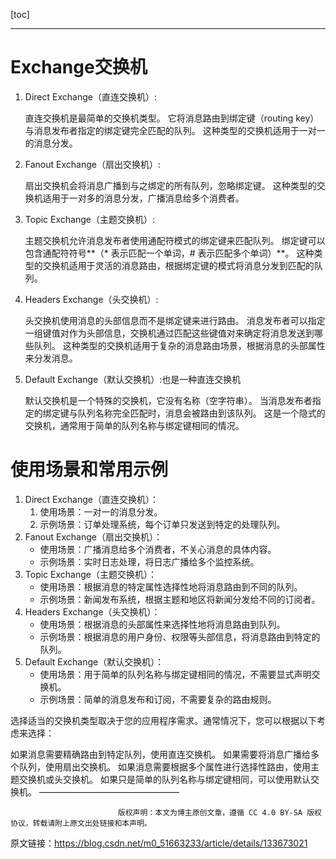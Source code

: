 [toc]

---

# Exchange交换机

1. Direct Exchange（直连交换机）:

   直连交换机是最简单的交换机类型。
   它将消息路由到绑定键（routing key）与消息发布者指定的绑定键完全匹配的队列。
   这种类型的交换机适用于一对一的消息分发。

2. Fanout Exchange（扇出交换机）:

   扇出交换机会将消息广播到与之绑定的所有队列，忽略绑定键。
   这种类型的交换机适用于一对多的消息分发，广播消息给多个消费者。

3. Topic Exchange（主题交换机）:

   主题交换机允许消息发布者使用通配符模式的绑定键来匹配队列。
   绑定键可以包含通配符符号**（* 表示匹配一个单词，# 表示匹配多个单词）**。
   这种类型的交换机适用于灵活的消息路由，根据绑定键的模式将消息分发到匹配的队列。

4. Headers Exchange（头交换机）:

   头交换机使用消息的头部信息而不是绑定键来进行路由。
   消息发布者可以指定一组键值对作为头部信息，交换机通过匹配这些键值对来确定将消息发送到哪些队列。
   这种类型的交换机适用于复杂的消息路由场景，根据消息的头部属性来分发消息。

5. Default Exchange（默认交换机）:也是一种直连交换机

   默认交换机是一个特殊的交换机，它没有名称（空字符串）。
   当消息发布者指定的绑定键与队列名称完全匹配时，消息会被路由到该队列。
   这是一个隐式的交换机，通常用于简单的队列名称与绑定键相同的情况。

# 使用场景和常用示例

1. Direct Exchange（直连交换机）：
   1. 使用场景：一对一的消息分发。
   2. 示例场景：订单处理系统，每个订单只发送到特定的处理队列。
2. Fanout Exchange（扇出交换机）：
   - 使用场景：广播消息给多个消费者，不关心消息的具体内容。
   - 示例场景：实时日志处理，将日志广播给多个监控系统。
3. Topic Exchange（主题交换机）：
   - 使用场景：根据消息的特定属性选择性地将消息路由到不同的队列。
   - 示例场景：新闻发布系统，根据主题和地区将新闻分发给不同的订阅者。
4. Headers Exchange（头交换机）：
   - 使用场景：根据消息的头部属性来选择性地将消息路由到队列。
   - 示例场景：根据消息的用户身份、权限等头部信息，将消息路由到特定的队列。
5. Default Exchange（默认交换机）：
   - 使用场景：用于简单的队列名称与绑定键相同的情况，不需要显式声明交换机。
   - 示例场景：简单的消息发布和订阅，不需要复杂的路由规则。

选择适当的交换机类型取决于您的应用程序需求。通常情况下，您可以根据以下考虑来选择：

如果消息需要精确路由到特定队列，使用直连交换机。
如果需要将消息广播给多个队列，使用扇出交换机。
如果消息需要根据多个属性进行选择性路由，使用主题交换机或头交换机。
如果只是简单的队列名称与绑定键相同，可以使用默认交换机。
————————————————

                            版权声明：本文为博主原创文章，遵循 CC 4.0 BY-SA 版权协议，转载请附上原文出处链接和本声明。

原文链接：https://blog.csdn.net/m0_51663233/article/details/133673021